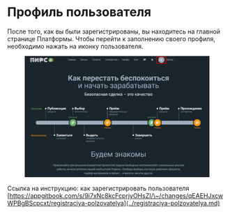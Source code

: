 # Профиль пользователя

После того, как вы были зарегистрированы, вы находитесь на главной странице Платформы. Чтобы перейти к заполнению своего профиля, необходимо нажать на иконку пользователя.

<figure><img src="../gitbook/assets/image (940).png" alt=""><figcaption></figcaption></figure>

Ссылка на инструкцию: как зарегистрировать пользователя [https://appgitbook.com/s/9i7xNc8kcFcprjyOHsZI/\~/changes/qEAEHJxcwWPBgBScpcxt/registraciya-polzovatelya](../registraciya-polzovatelya.md)
